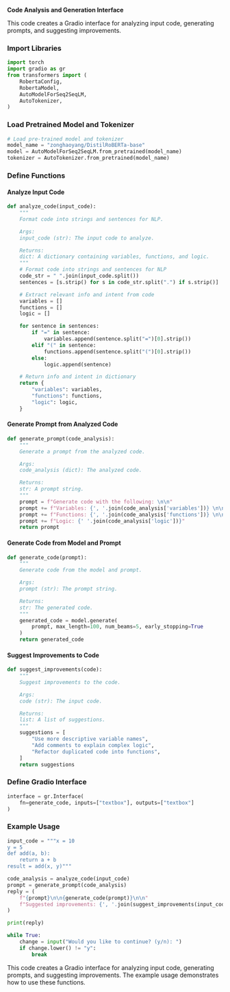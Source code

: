 **Code Analysis and Generation Interface**

This code creates a Gradio interface for analyzing input code, generating prompts, and suggesting improvements.

### Import Libraries

```python
import torch
import gradio as gr
from transformers import (
    RobertaConfig,
    RobertaModel,
    AutoModelForSeq2SeqLM,
    AutoTokenizer,
)
```

### Load Pretrained Model and Tokenizer

```python
# Load pre-trained model and tokenizer
model_name = "zonghaoyang/DistilRoBERTa-base"
model = AutoModelForSeq2SeqLM.from_pretrained(model_name)
tokenizer = AutoTokenizer.from_pretrained(model_name)
```

### Define Functions

#### Analyze Input Code

```python
def analyze_code(input_code):
    """
    Format code into strings and sentences for NLP.

    Args:
    input_code (str): The input code to analyze.

    Returns:
    dict: A dictionary containing variables, functions, and logic.
    """
    # Format code into strings and sentences for NLP
    code_str = " ".join(input_code.split())
    sentences = [s.strip() for s in code_str.split(".") if s.strip()]

    # Extract relevant info and intent from code
    variables = []
    functions = []
    logic = []

    for sentence in sentences:
        if "=" in sentence:
            variables.append(sentence.split("=")[0].strip())
        elif "(" in sentence:
            functions.append(sentence.split("(")[0].strip())
        else:
            logic.append(sentence)

    # Return info and intent in dictionary
    return {
        "variables": variables,
        "functions": functions,
        "logic": logic,
    }
```

#### Generate Prompt from Analyzed Code

```python
def generate_prompt(code_analysis):
    """
    Generate a prompt from the analyzed code.

    Args:
    code_analysis (dict): The analyzed code.

    Returns:
    str: A prompt string.
    """
    prompt = f"Generate code with the following: \n\n"
    prompt += f"Variables: {', '.join(code_analysis['variables'])} \n\n"
    prompt += f"Functions: {', '.join(code_analysis['functions'])} \n\n"
    prompt += f"Logic: {' '.join(code_analysis['logic'])}"
    return prompt
```

#### Generate Code from Model and Prompt

```python
def generate_code(prompt):
    """
    Generate code from the model and prompt.

    Args:
    prompt (str): The prompt string.

    Returns:
    str: The generated code.
    """
    generated_code = model.generate(
        prompt, max_length=100, num_beams=5, early_stopping=True
    )
    return generated_code
```

#### Suggest Improvements to Code

```python
def suggest_improvements(code):
    """
    Suggest improvements to the code.

    Args:
    code (str): The input code.

    Returns:
    list: A list of suggestions.
    """
    suggestions = [
        "Use more descriptive variable names",
        "Add comments to explain complex logic",
        "Refactor duplicated code into functions",
    ]
    return suggestions
```

### Define Gradio Interface

```python
interface = gr.Interface(
    fn=generate_code, inputs=["textbox"], outputs=["textbox"]
)
```

### Example Usage

```python
input_code = """x = 10
y = 5
def add(a, b):
    return a + b
result = add(x, y)"""

code_analysis = analyze_code(input_code)
prompt = generate_prompt(code_analysis)
reply = (
    f"{prompt}\n\n{generate_code(prompt)}\n\n"
    f"Suggested improvements: {', '.join(suggest_improvements(input_code))}"
)

print(reply)

while True:
    change = input("Would you like to continue? (y/n): ")
    if change.lower() != "y":
        break
```

This code creates a Gradio interface for analyzing input code, generating prompts, and suggesting improvements. The example usage demonstrates how to use these functions.